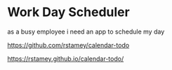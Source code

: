 # Work Day Scheduler
 as a busy employee i need an app to schedule my day

https://github.com/rstamey/calendar-todo

https://rstamey.github.io/calendar-todo/